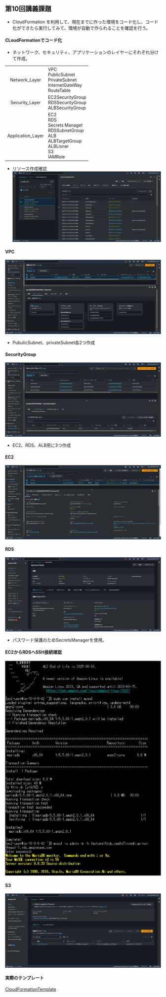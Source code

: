 ## 第10回講義課題
- CloudFormation を利用して、現在までに作った環境をコード化し、コード化ができたら実行してみて、環境が自動で作られることを確認を行う。

#### CLoudFormationでコード化
- ネットワーク、セキュリティ、アプリケーションのレイヤーにそれぞれ分けて作成。

|                                   |                                                                                                        | 
| :-------------------------------: | ------------------------------------------------------------------------------------------------------ | 
| Network_Layer             | VPC<br>PublicSubnet<br>PrivateSubnet<br>InternetGateWay<br>RouteTable                                  | 
| Security_Layer                | EC2SecurityGroup<br>RDSSecurityGroup<br>ALBSecurityGroup                                               | 
| Application_Layer | EC2<br>RDS<br>Secrets Managet<br>RDSSubnetGroup<br>ALB<br>ALBTargetGroup<br>ALBLisner<br>S3<br>IAMRole | 

- リソース作成確認
![CloudFormation](images10/CloudFormation.png)

#### VPC
![VPC](<images10/VPC Console .png>)
- PubulicSubnet、privateSubnet各2つ作成

#### SecurityGroup
![SecurityGroup](images10/SecurityGroups.png)
- EC2、RDS、ALB用に3つ作成

#### EC2
![EC2](images10/EC2.png)
#### RDS
![RDS](images10/RDS.png)
- パスワード保護のためSecretsManagerを使用。

#### EC2からRDSへSSH接続確認
![EC2-RDS](images10/connection.png)

#### S3
![S3](images10/s3.png)

#### 実際のテンプレート
[CloudFormationTemplate](https://github.com/murari-mura03/RaizeTech/tree/b251fcb773272abd6ce57e084ac8793990aa4f55/CloudFormation "Template")